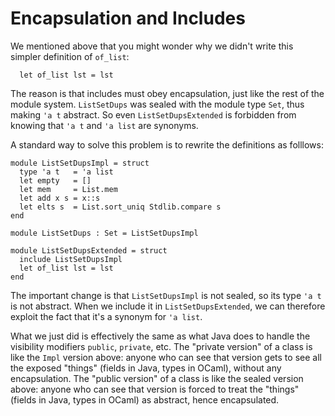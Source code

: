 # Encapsulation and Includes

We mentioned above that you might wonder why we didn't write this simpler definition 
of `of_list`:
```
  let of_list lst = lst
```
The reason is that includes must obey encapsulation, just like the rest
of the module system.  `ListSetDups` was sealed with the module type
`Set`, thus making `'a t` abstract.  So even `ListSetDupsExtended` is
forbidden from knowing that `'a t` and `'a list` are synonyms.  

A standard way to solve this problem is to rewrite the definitions as
folllows:
```
module ListSetDupsImpl = struct
  type 'a t   = 'a list
  let empty   = []
  let mem     = List.mem
  let add x s = x::s
  let elts s  = List.sort_uniq Stdlib.compare s
end

module ListSetDups : Set = ListSetDupsImpl

module ListSetDupsExtended = struct
  include ListSetDupsImpl
  let of_list lst = lst
end
```
The important change is that `ListSetDupsImpl` is not sealed, so its type `'a t`
is not abstract.  When we include it in `ListSetDupsExtended`, we can therefore
exploit the fact that it's a synonym for `'a list`. 

What we just did is effectively the same as what Java does to handle the
visibility modifiers `public`, `private`, etc.  The "private version" of
a class is like the `Impl` version above: anyone who can see that
version gets to see all the exposed "things" (fields in Java, types in
OCaml), without any encapsulation.  The "public version" of a class is
like the sealed version above:  anyone who can see that version is
forced to treat the "things" (fields in Java, types in OCaml) as abstract,
hence encapsulated.